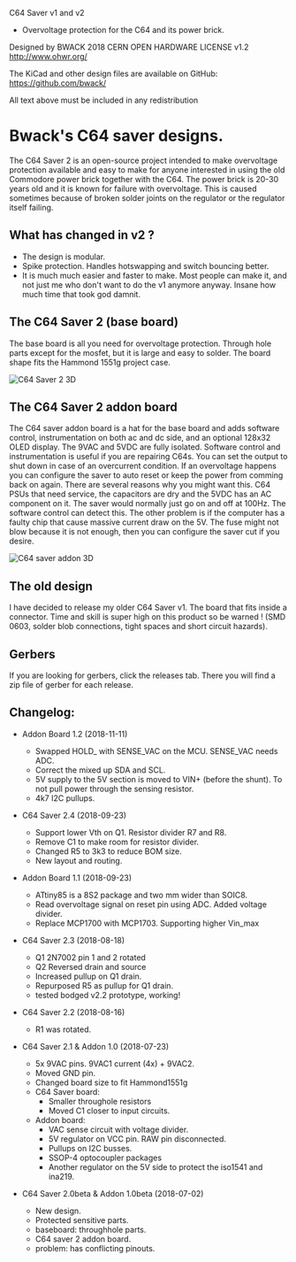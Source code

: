 C64 Saver v1 and v2
- Overvoltage protection for the C64 and its power brick.

Designed by BWACK 2018
CERN OPEN HARDWARE LICENSE v1.2
http://www.ohwr.org/

The KiCad and other design files are available on GitHub:
https://github.com/bwack/

All text above must be included in any redistribution

# Bwack's C64 saver designs.

The C64 Saver 2 is an open-source project intended to make overvoltage protection available and easy to make for anyone interested in using the old Commodore power brick together with the C64. The power brick is 20-30 years old and it is known for failure with overvoltage. This is caused sometimes because of broken solder joints on the regulator or the regulator itself failing.

## What has changed in v2 ?
- The design is modular.
- Spike protection. Handles hotswapping and switch bouncing better.
- It is much much easier and faster to make. Most people can make it, and not just me who don't want to do the v1 anymore anyway. Insane how much time that took god damnit.

## The C64 Saver 2 (base board)
The base board is all you need for overvoltage protection. Through hole parts except for the mosfet, but it is large and easy to solder. The board shape fits the Hammond 1551g project case.

 ![C64 Saver 2 3D](https://raw.githubusercontent.com/bwack/C64-Saver-bwack/develop/C64%20Saver%202/C64Saver2_3D.png)

## The C64 Saver 2 addon board
The C64 saver addon board is a hat for the base board and adds software control, instrumentation on both ac and dc side, and an optional 128x32 OLED display. The 9VAC and 5VDC are fully isolated. Software control and instrumentation is useful if you are repairing C64s. You can set the output to shut down in case of an overcurrent condition. If an overvoltage happens you can configure the saver to auto reset or keep the power from comming back on again. There are several reasons why you might want this. C64 PSUs that need service, the capacitors are dry and the 5VDC has an AC component on it. The saver would normally just go on and off at 100Hz. The software control can detect this. The other problem is if the computer has a faulty chip that cause massive current draw on the 5V. The fuse might not blow because it is not enough, then you can configure the saver cut if you desire.

![C64 saver addon 3D](https://raw.githubusercontent.com/bwack/C64-Saver-bwack/develop/addon%20board/C64Saver2-addon_3D.png)

## The old design
I have decided to release my older C64 Saver v1. The board that fits inside a connector. Time and skill is super high on this product so be warned ! (SMD 0603, solder blob connections, tight spaces and short circuit hazards).

## Gerbers
If you are looking for gerbers, click the releases tab. There you will find a zip file of gerber for each release.

## Changelog:
- Addon Board 1.2 (2018-11-11)
  - Swapped HOLD_ with SENSE_VAC on the MCU. SENSE_VAC needs ADC.
  - Correct the mixed up SDA and SCL.
  - 5V supply to the 5V section is moved to VIN+ (before the shunt).
    To not pull power through the sensing resistor.
  - 4k7 I2C pullups.
- C64 Saver 2.4 (2018-09-23)
  - Support lower Vth on Q1. Resistor divider R7 and R8.
  - Remove C1 to make room for resistor divider.
  - Changed R5 to 3k3 to reduce BOM size.
  - New layout and routing.
- Addon Board 1.1 (2018-09-23)
  - ATtiny85 is a 8S2 package and two mm wider than SOIC8.
  - Read overvoltage signal on reset pin using ADC. Added voltage divider.
  - Replace MCP1700 with MCP1703. Supporting higher Vin_max

- C64 Saver 2.3 (2018-08-18)
  - Q1 2N7002 pin 1 and 2 rotated
  - Q2 Reversed drain and source
  - Increased pullup on Q1 drain.
  - Repurposed R5 as pullup for Q1 drain.
  - tested bodged v2.2 prototype, working!

- C64 Saver 2.2 (2018-08-16)
  - R1 was rotated.

- C64 Saver 2.1 & Addon 1.0 (2018-07-23)
  - 5x 9VAC pins. 9VAC1 current (4x) + 9VAC2.
  - Moved GND pin.
  - Changed board size to fit Hammond1551g
  - C64 Saver board:
    - Smaller throughole resistors
    - Moved C1 closer to input circuits.
  - Addon board:
    - VAC sense circuit with voltage divider.
    - 5V regulator on VCC pin. RAW pin disconnected.
    - Pullups on I2C busses.
    - SSOP-4 optocoupler packages
    - Another regulator on the 5V side to protect the iso1541 and ina219.

- C64 Saver 2.0beta & Addon 1.0beta (2018-07-02)
  - New design.
  - Protected sensitive parts.
  - baseboard: throughhole parts.
  - C64 saver 2 addon board.
  - problem: has conflicting pinouts.
